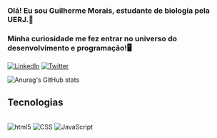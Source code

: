 ### Olá! Eu sou Guilherme Morais, estudante de biologia pela UERJ.🐜
### Minha curiosidade me fez entrar no universo do desenvolvimento e programação!🖥️

[![LinkedIn](https://img.shields.io/badge/LinkedIn-0077B5?style=for-the-badge&logo=linkedin&logoColor=white)](https://www.linkedin.com/in/guilherme-morais-338b1b1b6/)
[![Twitter](https://img.shields.io/badge/Twitter-1DA1F2?style=for-the-badge&logo=twitter&logoColor=white)](https://twitter.com/Gui_Morais_97)

![Anurag's GitHub stats](https://github-readme-stats.vercel.app/api?username=BioGMMorais&show_icons=true&theme=dark)

## Tecnologias

<div style="display: inline_block"><br/>
    <img aling="center" alt="html5" src="https://img.shields.io/badge/HTML5-E34F26?style=for-the-badge&logo=html5&logoColor=white">
    <img aling="center" alt="CSS" src="https://img.shields.io/badge/CSS3-1572B6?style=for-the-badge&logo=css3&logoColor=white">
    <img aling="center" alt="JavaScript" src="https://img.shields.io/badge/JavaScript-F7DF1E?style=for-the-badge&logo=javascript&logoColor=black">
</div>
